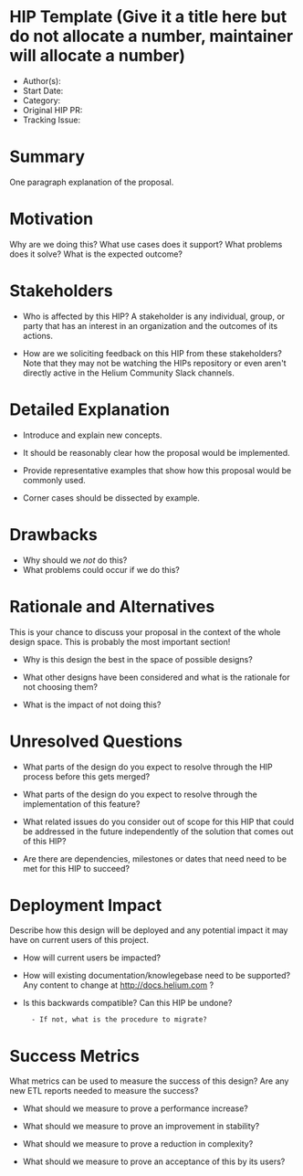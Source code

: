 # HIP Template (Give it a title here but do not allocate a number, maintainer will allocate a number)

- Author(s): <!-- your GitHub @username -->
- Start Date: <!-- fill me in with today's date, YYYY-MM-DD -->
- Category: <!-- economic, technical, meta -->
- Original HIP PR: <!-- leave this empty; maintainer will fill in ID of this pull request -->
- Tracking Issue: <!-- leave this empty; maintainer will create a discussion issue -->

# Summary

One paragraph explanation of the proposal.

<!-- Read the content requests in all sections before starting to write any section. -->

# Motivation

Why are we doing this? What use cases does it support? What problems does it
solve? What is the expected outcome?

# Stakeholders

- Who is affected by this HIP? A stakeholder is any individual, group, or party
  that has an interest in an organization and the outcomes of its actions.

- How are we soliciting feedback on this HIP from these stakeholders? Note that
  they may not be watching the HIPs repository or even aren't directly active in
  the Helium Community Slack channels.

# Detailed Explanation

- Introduce and explain new concepts.

- It should be reasonably clear how the proposal would be implemented.

- Provide representative examples that show how this proposal would be commonly
  used.

- Corner cases should be dissected by example.

# Drawbacks

- Why should we _not_ do this?
- What problems could occur if we do this?

# Rationale and Alternatives

This is your chance to discuss your proposal in the context of the whole design
space. This is probably the most important section!

- Why is this design the best in the space of possible designs?

- What other designs have been considered and what is the rationale for not
  choosing them?

- What is the impact of not doing this?

# Unresolved Questions

- What parts of the design do you expect to resolve through the HIP process
  before this gets merged?

- What parts of the design do you expect to resolve through the implementation
  of this feature?

- What related issues do you consider out of scope for this HIP that could be
  addressed in the future independently of the solution that comes out of this
  HIP?

- Are there are dependencies, milestones or dates that need need to be met for
  this HIP to succeed?

# Deployment Impact

Describe how this design will be deployed and any potential impact it may have on
current users of this project.

- How will current users be impacted?

- How will existing documentation/knowlegebase need to be supported?
  Any content to change at <http://docs.helium.com> ?

- Is this backwards compatible?
  Can this HIP be undone?

        - If not, what is the procedure to migrate?

# Success Metrics

What metrics can be used to measure the success of this design?
Are any new ETL reports needed to measure the success?

- What should we measure to prove a performance increase?

- What should we measure to prove an improvement in stability?

- What should we measure to prove a reduction in complexity?

- What should we measure to prove an acceptance of this by its users?

